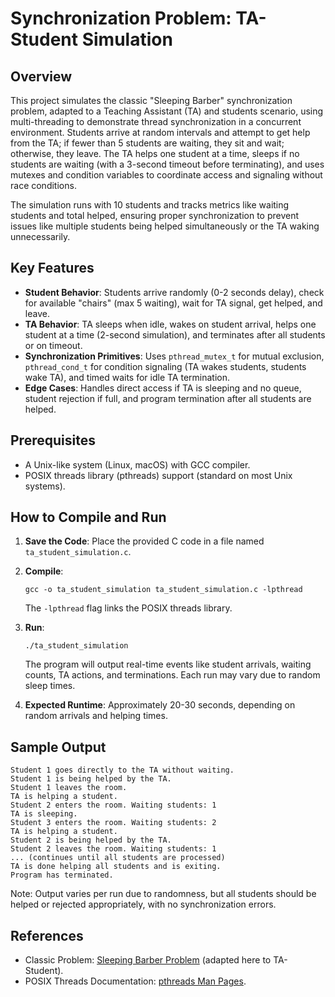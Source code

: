 # Synchronization Problem: TA-Student Simulation

## Overview

This project simulates the classic "Sleeping Barber" synchronization problem, adapted to a Teaching Assistant (TA) and students scenario, using multi-threading to demonstrate thread synchronization in a concurrent environment. Students arrive at random intervals and attempt to get help from the TA; if fewer than 5 students are waiting, they sit and wait; otherwise, they leave. The TA helps one student at a time, sleeps if no students are waiting (with a 3-second timeout before terminating), and uses mutexes and condition variables to coordinate access and signaling without race conditions.
 
The simulation runs with 10 students and tracks metrics like waiting students and total helped, ensuring proper synchronization to prevent issues like multiple students being helped simultaneously or the TA waking unnecessarily.

## Key Features

- **Student Behavior**: Students arrive randomly (0-2 seconds delay), check for available "chairs" (max 5 waiting), wait for TA signal, get helped, and leave.
- **TA Behavior**: TA sleeps when idle, wakes on student arrival, helps one student at a time (2-second simulation), and terminates after all students or on timeout.
- **Synchronization Primitives**: Uses `pthread_mutex_t` for mutual exclusion, `pthread_cond_t` for condition signaling (TA wakes students, students wake TA), and timed waits for idle TA termination.
- **Edge Cases**: Handles direct access if TA is sleeping and no queue, student rejection if full, and program termination after all students are helped.

## Prerequisites

- A Unix-like system (Linux, macOS) with GCC compiler.
- POSIX threads library (pthreads) support (standard on most Unix systems).

## How to Compile and Run

1. **Save the Code**: Place the provided C code in a file named `ta_student_simulation.c`.

2. **Compile**:
   ```
   gcc -o ta_student_simulation ta_student_simulation.c -lpthread
   ```
   The `-lpthread` flag links the POSIX threads library.

3. **Run**:
   ```
   ./ta_student_simulation
   ```
   The program will output real-time events like student arrivals, waiting counts, TA actions, and terminations. Each run may vary due to random sleep times.

4. **Expected Runtime**: Approximately 20-30 seconds, depending on random arrivals and helping times.

## Sample Output

```
Student 1 goes directly to the TA without waiting.
Student 1 is being helped by the TA.
Student 1 leaves the room.
TA is helping a student.
Student 2 enters the room. Waiting students: 1
TA is sleeping.
Student 3 enters the room. Waiting students: 2
TA is helping a student.
Student 2 is being helped by the TA.
Student 2 leaves the room. Waiting students: 1
... (continues until all students are processed)
TA is done helping all students and is exiting.
Program has terminated.
```

Note: Output varies per run due to randomness, but all students should be helped or rejected appropriately, with no synchronization errors.

## References

- Classic Problem: [Sleeping Barber Problem](https://en.wikipedia.org/wiki/Sleeping_barber_problem) (adapted here to TA-Student).
- POSIX Threads Documentation: [pthreads Man Pages](https://man7.org/linux/man-pages/man7/pthreads.7.html).
